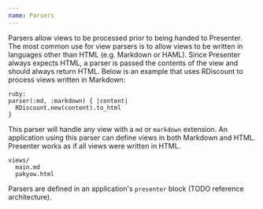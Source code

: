 ```yaml
---
name: Parsers
---
```


Parsers allow views to be processed prior to being handed to Presenter. The most common use for view parsers is to allow views to be written in languages other than HTML (e.g. Markdown or HAML). Since Presenter always expects HTML, a parser is passed the contents of the view and should always return HTML. Below is an example that uses RDiscount to process views written in Markdown:

    ruby:
    parser(:md, :markdown) { |content|
      RDiscount.new(content).to_html
    }

This parser will handle any view with a `md` or `markdown` extension. An application using this parser can define views in both Markdown and HTML. Presenter works as if all views were written in HTML.

    views/
      main.md
      pakyow.html

Parsers are defined in an application's `presenter` block (TODO reference architecture).
